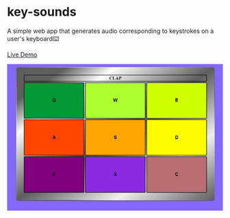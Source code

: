 # key-sounds
A simple web app that generates audio corresponding to keystrokes on a user's keyboard⌨️

[Live Demo](https://key-sounds.vercel.app/)

![Image](https://github.com/MFarabi619/key-sounds/blob/main/Screenshot%202023-02-01%20052102.jpg?raw=true)

